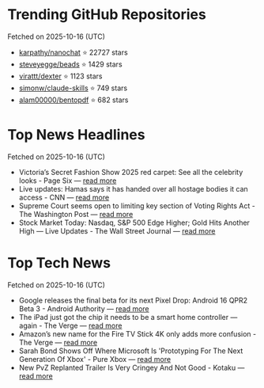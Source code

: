 # Trending GitHub Repositories
Fetched on 2025-10-16 (UTC)

- [karpathy/nanochat](https://github.com/karpathy/nanochat) ⭐ 22727 stars
- [steveyegge/beads](https://github.com/steveyegge/beads) ⭐ 1429 stars
- [virattt/dexter](https://github.com/virattt/dexter) ⭐ 1123 stars
- [simonw/claude-skills](https://github.com/simonw/claude-skills) ⭐ 749 stars
- [alam00000/bentopdf](https://github.com/alam00000/bentopdf) ⭐ 682 stars

# Top News Headlines
Fetched on 2025-10-16 (UTC)
- Victoria’s Secret Fashion Show 2025 red carpet: See all the celebrity looks - Page Six — [read more](https://pagesix.com/2025/10/15/photos/all-the-celebrities-at-the-victorias-secret-fashion-show-2025/)
- Live updates: Hamas says it has handed over all hostage bodies it can access - CNN — [read more](https://www.cnn.com/world/live-news/israel-gaza-ceasefire-deal-hostages-10-15-25)
- Supreme Court seems open to limiting key section of Voting Rights Act - The Washington Post — [read more](https://www.washingtonpost.com/politics/2025/10/15/supreme-court-voting-rights-act-redistricting-race/)
- Stock Market Today: Nasdaq, S&P 500 Edge Higher; Gold Hits Another High — Live Updates - The Wall Street Journal — [read more](https://www.wsj.com/livecoverage/stock-market-today-dow-sp-500-nasdaq-10-15-2025)

# Top Tech News
Fetched on 2025-10-16 (UTC)
- Google releases the final beta for its next Pixel Drop: Android 16 QPR2 Beta 3 - Android Authority — [read more](https://www.androidauthority.com/android-16-qpr2-beta-3-release-3607343/)
- The iPad just got the chip it needs to be a smart home controller — again - The Verge — [read more](https://www.theverge.com/news/799911/ipad-pro-thread-smart-home-apple-home-hub)
- Amazon’s new name for the Fire TV Stick 4K only adds more confusion - The Verge — [read more](https://www.theverge.com/news/800104/amazon-fire-tv-stick-4k-plus-new-name)
- Sarah Bond Shows Off Where Microsoft Is 'Prototyping For The Next Generation Of Xbox' - Pure Xbox — [read more](https://www.purexbox.com/news/2025/10/sarah-bond-shows-off-where-microsoft-is-prototyping-for-the-next-generation-of-xbox)
- New PvZ Replanted Trailer Is Very Cringey And Not Good - Kotaku — [read more](https://kotaku.com/new-plants-vs-zombies-remastered-replanted-trailer-cringe-fake-twitch-stream-2000635689)
